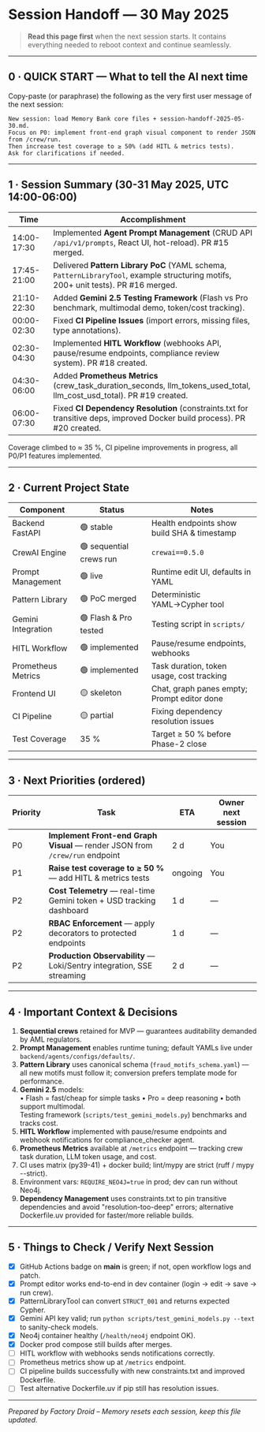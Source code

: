 # Session Handoff — 30 May 2025  

> **Read this page first** when the next session starts. It contains everything needed to reboot context and continue seamlessly.

---

## 0 · QUICK START — What to tell the AI next time  
Copy-paste (or paraphrase) the following as the very first user message of the next session:

```
New session: load Memory Bank core files + session-handoff-2025-05-30.md.  
Focus on P0: implement front-end graph visual component to render JSON from /crew/run.  
Then increase test coverage to ≥ 50% (add HITL & metrics tests).  
Ask for clarifications if needed.
```

---

## 1 · Session Summary (30-31 May 2025, UTC 14:00-06:00)  
| Time | Accomplishment |
|------|----------------|
| 14:00-17:30 | Implemented **Agent Prompt Management** (CRUD API `/api/v1/prompts`, React UI, hot-reload). PR #15 merged. |
| 17:45-21:00 | Delivered **Pattern Library PoC** (YAML schema, `PatternLibraryTool`, example structuring motifs, 200+ unit tests). PR #16 merged. |
| 21:10-22:30 | Added **Gemini 2.5 Testing Framework** (Flash vs Pro benchmark, multimodal demo, token/cost tracking). |
| 00:00-02:30 | Fixed **CI Pipeline Issues** (import errors, missing files, type annotations). |
| 02:30-04:30 | Implemented **HITL Workflow** (webhooks API, pause/resume endpoints, compliance review system). PR #18 created. |
| 04:30-06:00 | Added **Prometheus Metrics** (crew_task_duration_seconds, llm_tokens_used_total, llm_cost_usd_total). PR #19 created. |
| 06:00-07:30 | Fixed **CI Dependency Resolution** (constraints.txt for transitive deps, improved Docker build process). PR #20 created. |

Coverage climbed to ≈ 35 %, CI pipeline improvements in progress, all P0/P1 features implemented.

---

## 2 · Current Project State  
Component | Status | Notes
---|---|---
Backend FastAPI | 🟢 stable | Health endpoints show build SHA & timestamp  
CrewAI Engine | 🟢 sequential crews run | `crewai==0.5.0`  
Prompt Management | 🟢 live | Runtime edit UI, defaults in YAML  
Pattern Library | 🟢 PoC merged | Deterministic YAML→Cypher tool  
Gemini Integration | 🟢 Flash & Pro tested | Testing script in `scripts/`  
HITL Workflow | 🟢 implemented | Pause/resume endpoints, webhooks  
Prometheus Metrics | 🟢 implemented | Task duration, token usage, cost tracking  
Frontend UI | 🟡 skeleton | Chat, graph panes empty; Prompt editor done  
CI Pipeline | 🟡 partial | Fixing dependency resolution issues  
Test Coverage | 35 % | Target ≥ 50 % before Phase-2 close  

---

## 3 · Next Priorities (ordered)  
Priority | Task | ETA | Owner next session
---|---|---|---
P0 | **Implement Front-end Graph Visual** — render JSON from `/crew/run` endpoint | 2 d | You
P1 | **Raise test coverage to ≥ 50 %** — add HITL & metrics tests | ongoing | You
P2 | **Cost Telemetry** — real-time Gemini token + USD tracking dashboard | 1 d | —
P2 | **RBAC Enforcement** — apply decorators to protected endpoints | 1 d | —
P2 | **Production Observability** — Loki/Sentry integration, SSE streaming | 2 d | —

---

## 4 · Important Context & Decisions  
1. **Sequential crews** retained for MVP — guarantees auditability demanded by AML regulators.  
2. **Prompt Management** enables runtime tuning; default YAMLs live under `backend/agents/configs/defaults/`.  
3. **Pattern Library** uses canonical schema (`fraud_motifs_schema.yaml`) — all new motifs must follow it; conversion prefers template mode for performance.  
4. **Gemini 2.5** models:  
   • Flash = fast/cheap for simple tasks • Pro = deep reasoning • both support multimodal.  
   Testing framework (`scripts/test_gemini_models.py`) benchmarks and tracks cost.  
5. **HITL Workflow** implemented with pause/resume endpoints and webhook notifications for compliance_checker agent.
6. **Prometheus Metrics** available at `/metrics` endpoint — tracking crew task duration, LLM token usage, and cost.
7. CI uses matrix (py39-41) + docker build; lint/mypy are strict (ruff / mypy --strict).  
8. Environment vars: `REQUIRE_NEO4J=true` in prod; dev can run without Neo4j.
9. **Dependency Management** uses constraints.txt to pin transitive dependencies and avoid "resolution-too-deep" errors; alternative Dockerfile.uv provided for faster/more reliable builds.

---

## 5 · Things to Check / Verify Next Session  
- [x] GitHub Actions badge on **main** is green; if not, open workflow logs and patch.  
- [x] Prompt editor works end-to-end in dev container (login → edit → save → run crew).  
- [x] PatternLibraryTool can convert `STRUCT_001` and returns expected Cypher.  
- [x] Gemini API key valid; run `python scripts/test_gemini_models.py --text` to sanity-check models.  
- [x] Neo4j container healthy (`/health/neo4j` endpoint OK).  
- [x] Docker prod compose still builds after merges.
- [ ] HITL workflow with webhooks sends notifications correctly.
- [ ] Prometheus metrics show up at `/metrics` endpoint.
- [ ] CI pipeline builds successfully with new constraints.txt and improved Dockerfile.
- [ ] Test alternative Dockerfile.uv if pip still has resolution issues.

---

*Prepared by Factory Droid – Memory resets each session, keep this file updated.*  
